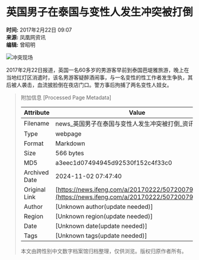 # 英国男子在泰国与变性人发生冲突被打倒

**时间:** 2017年2月22日 09:07  
**来源:** 凤凰网资讯  
**编辑:** 曾昭明

![冲突现场](http://d.ifengimg.com/mw978_mh598/p3.ifengimg.com/a/2017_08/11751c1ee7eb220_size77_w608_h435.jpg)

2017年2月22日报道，英国一名60多岁的男游客早前到泰国芭堤雅旅游，晚上在当地红灯区消遣时，该名男游客疑醉酒闹事，与一名变性的性工作者发生争执，其后被人袭击，血流披脸倒在夜店门口。警方事后拘捕了两名变性人妓女。

> 附加信息 [Processed Page Metadata]
>
> | Attribute       | Value                                  |
> |-----------------|----------------------------------------|
> | Filename        | news_英国男子在泰国与变性人发生冲突被打倒_资讯频道.md                             |
> | Type            | webpage                                 |
> | Format          | Markdown                               |
> | Size            | 566 bytes                           |
> | MD5             | a3eec1d07494945d92530f152c4f33c0                                  |
> | Archived Date   | 2024-11-02 07:47:40                             |
> | Original Link   | [https://news.ifeng.com/a/20170222/50720079_0.shtml](https://news.ifeng.com/a/20170222/50720079_0.shtml)                         |
> | Author          | [Unknown author(update needed)]                              |
> | Region          | [Unknown region(update needed)]                              |
> | Date            | [Unknown date(update needed)]                                 |
> | Tags            | [Unknown tags(update needed)]                                 |
>
> 本文由跨性别中文数字档案馆归档整理，仅供浏览。版权归原作者所有。
>